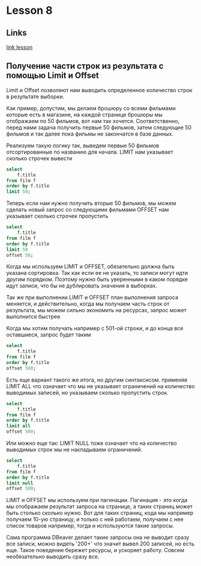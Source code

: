 # Lesson 8

## Links

[link lesson](https://www.youtube.com/watch?v=tRdpZjmtftY&list=PLzvuaEeolxkz4a0t4qhA0pxmttG8ZbBtd&index=33)

## Получение части строк из результата с помощью Limit и Offset

Limit и Offset позволяют нам выводить определенное количество строк в результате выборки.

Как пример, допустим, мы делаем брошюру со всеми фильмами которые есть в магазине, на каждой странице брошюры мы отображаем по 50 фильмов, вот нам так хочется. Соответственно, перед нами задача получить первые 50 фильмов, затем следующие 50 фильмов и так далее пока фильмы не закончатся в базе данных.

Реализуем такую логику так, выведем первые 50 фильмов отсортированные по названию для начала.
LIMIT нам указывает сколько строчек вывести

```sql
select 
    f.title 
from film f
order by f.title
limit 50;
```

Теперь если нам нужно получить вторые 50 фильмов, мы можем сделать новый запрос со следующими фильмами
OFFSET нам указывает сколько строчек пропустить

```sql
select 
    f.title 
from film f
order by f.title
limit 50
offset 50;
```

Когда мы используем LIMIT и OFFSET, обязательно должна быть указана сортировка.
Так как если ее не указать, то записи могут идти другим порядком. Поэтому нужно быть уверенными в каком порядке идут записи, что бы не дублировать значения в выборках.

Так же при выполнении LIMIT и OFFSET план выполнения запроса меняется, и действительно, когда мы получаем часть строк от результата, мы можем сильно экономить на ресурсах, запрос может выполнится быстрее

Когда мы хотим получать например с 501-ой строки, и до конца все оставшиеся, запрос будет таким

```sql
select 
    f.title 
from film f
order by f.title
offset 500;
```

Есть еще вариант такого же итога, но другим синтаксисом.
применяя LIMIT ALL что означает что мы не указывает ограничений на количество выводимых записей, но указываем сколько пропустить строк.

```sql
select 
    f.title 
from film f
order by f.title
limit all
offset 500;
```

Или можно еще так:
LIMIT NULL тоже означает что на количество выводимых строк мы не накладываем ограничений.

```sql
select 
    f.title 
from film f
order by f.title
limit null
offset 500;
```

LIMIT и OFFSET мы используем при пагинации.
Пагинация - это когда мы отображаем результат запроса на странице, а таких страниц может быть столько сколько нужно.
Вот для таких страниц, кода мы например получаем 10-ую страницу, и только с ней работаем, получаем с нее список товаров например, тогда и используются такие запросы.

Сама программа DBeaver делает такие запросы она не выводит сразу все записи, можно видеть '200+' что значит вывел 200 записей, но есть еще.
Такое поведение бережет ресурсы, и ускоряет работу.
Совсем необязательно выводить сразу все.
